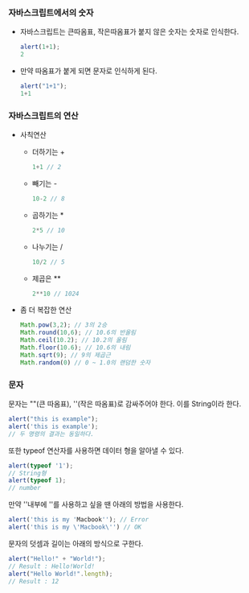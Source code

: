 ### 자바스크립트에서의 숫자

* 자바스크립트는 큰따옴표, 작은따옴표가 붙지 않은 숫자는 숫자로 인식한다.

  ```javascript
  alert(1+1);
  2
  ```

  

* 만약 따옴표가 붙게 되면 문자로 인식하게 된다.

  ```js
  alert("1+1");
  1+1
  ```

  

### 자바스크립트의 연산

* 사칙연산

  * 더하기는 +

    ```javascript
    1+1 // 2
    ```

    

  * 빼기는 -

    ```javascript
    10-2 // 8
    ```

    

  * 곱하기는 *

    ```javascript
    2*5 // 10
    ```

    

  * 나누기는 /

    ```javascript
    10/2 // 5
    ```

    

  * 제곱은 **

    ```javascript
    2**10 // 1024
    ```

* 좀 더 복잡한 연산

  ```javascript
  Math.pow(3,2); // 3의 2승
  Math.round(10,6); // 10.6의 반올림
  Math.ceil(10.2); // 10.2의 올림
  Math.floor(10.6); // 10.6의 내림
  Math.sqrt(9); // 9의 제곱근
  Math.random(0) // 0 ~ 1.0의 랜덤한 숫자
  ```



### 문자

문자는 ""(큰 따옴표), ''(작은 따옴표)로 감싸주어야 한다. 이를 String이라 한다.

```js
alert("this is example");
alert('this is example');
// 두 명령의 결과는 동일하다.
```

또한 typeof 연산자를 사용하면 데이터 형을 알아낼 수 있다.

```js
alert(typeof '1');
// String형
alert(typeof 1);
// number
```

만약 ''내부에 ''를 사용하고 싶을 땐 아래의 방법을 사용한다.

```js
alert('this is my 'Macbook''); // Error
alert('this is my \'Macbook\'') // OK
```

문자의 덧셈과 길이는 아래의 방식으로 구한다.

```js
alert("Hello!" + "World!");
// Result : Hello!World!
alert("Hello World!".length);
// Result : 12
```

